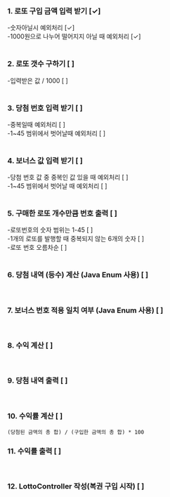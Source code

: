 ### 1. 로또 구입 금액 입력 받기 [✓] <br>
   -숫자아닐시 예외처리 [✓] <br>
   -1000원으로 나누어 떨어지지 아닐 때 예외처리 [✓] <br>
<br>
### 2. 로또 갯수 구하기 [ ] <br>
   -입력받은 값 / 1000 [ ] <br>
<br>
### 3. 당첨 번호 입력 받기 [ ] <br>
   -중복일때 예외처리 [ ] <br>
   -1~45 범위에서 벗어날때 예외처리 [ ] <br>
<br>
### 4. 보너스 값 입력 받기 [ ] <br>
   -당첨 번호 값 중 중복인 값 있을 때 예외처리 [ ] <br>
   -1~45 범위에서 벗어날 때 예외처리 [ ] <br>
<br>
### 5. 구매한 로또 개수만큼 번호 출력 [ ] <br>
   -로또번호의 숫자 범위는 1-45 [ ] <br>
   -1개의 로또를 발행할 때 중복되지 않는 6개의 숫자 [ ] <br>
   -로또 번호 오름차순 [ ] <br>
<br>
### 6. 당첨 내역 (등수) 계산 (Java Enum 사용) [ ] 
<br>

### 7. 보너스 번호 적용 일치 여부 (Java Enum 사용) [ ] 
<br>

### 8. 수익 계산 [ ] 
<br>


### 9. 당첨 내역 출력 [ ] 
<br>


### 10. 수익률 계산 [ ] <br>
    (당첨된 금액의 총 합) / (구입한 금액의 총 합) * 100 

### 11. 수익률 출력 [ ] 
<br>

### 12. LottoController 작성(복권 구입 시작) [ ] <br>

